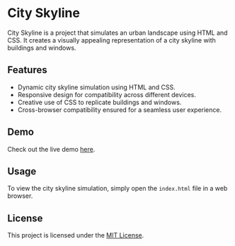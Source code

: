 # City Skyline

City Skyline is a project that simulates an urban landscape using HTML and CSS. It creates a visually appealing representation of a city skyline with buildings and windows.

## Features

- Dynamic city skyline simulation using HTML and CSS.
- Responsive design for compatibility across different devices.
- Creative use of CSS to replicate buildings and windows.
- Cross-browser compatibility ensured for a seamless user experience.

## Demo

Check out the live demo [here](link-to-demo).

## Usage

To view the city skyline simulation, simply open the `index.html` file in a web browser.

## License

This project is licensed under the [MIT License](LICENSE).
